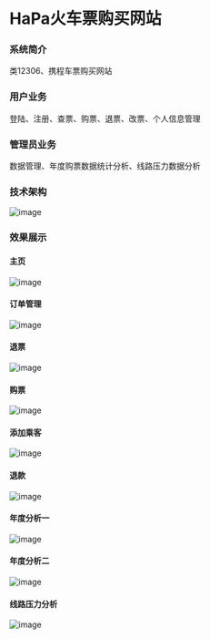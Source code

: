 # HaPa火车票购买网站

### 系统简介 
类12306、携程车票购买网站 
### 用户业务 
登陆、注册、查票、购票、退票、改票、个人信息管理
### 管理员业务 
数据管理、年度购票数据统计分析、线路压力数据分析
### 技术架构 
![image](https://github.com/CharlesHaPa/JavaWeb-BigData-HaPa/blob/master/display/frame.png)
### 效果展示
#### 主页
![image](https://github.com/CharlesHaPa/JavaWeb-BigData-HaPa/blob/master/display/1.PNG)
#### 订单管理
![image](https://github.com/CharlesHaPa/JavaWeb-BigData-HaPa/blob/master/display/2.PNG)
#### 退票
![image](https://github.com/CharlesHaPa/JavaWeb-BigData-HaPa/blob/master/display/3.PNG)
#### 购票
![image](https://github.com/CharlesHaPa/JavaWeb-BigData-HaPa/blob/master/display/4.PNG)
#### 添加乘客
![image](https://github.com/CharlesHaPa/JavaWeb-BigData-HaPa/blob/master/display/5.PNG)
#### 退款
![image](https://github.com/CharlesHaPa/JavaWeb-BigData-HaPa/blob/master/display/6.PNG)
#### 年度分析一
![image](https://github.com/CharlesHaPa/JavaWeb-BigData-HaPa/blob/master/display/7.PNG)
#### 年度分析二
![image](https://github.com/CharlesHaPa/JavaWeb-BigData-HaPa/blob/master/display/8.PNG)
#### 线路压力分析
![image](https://github.com/CharlesHaPa/JavaWeb-BigData-HaPa/blob/master/display/9.PNG)

